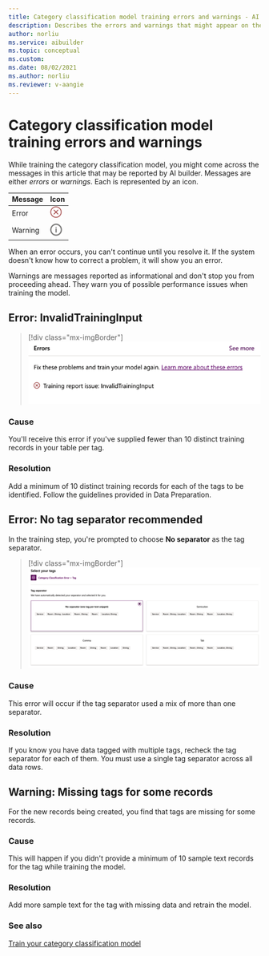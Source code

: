 ```yaml
---
title: Category classification model training errors and warnings - AI Builder | Microsoft Docs
description: Describes the errors and warnings that might appear on the AI Builder category classification model details page
author: norliu
ms.service: aibuilder
ms.topic: conceptual
ms.custom: 
ms.date: 08/02/2021
ms.author: norliu
ms.reviewer: v-aangie
---
```


# Category classification model training errors and warnings

While training the category classification model, you might come across the messages in this article that may be reported by AI builder. Messages are either *errors* or *warnings*. Each is represented by an icon.

|Message |Icon  |
|---------|---------|
|Error   | ![Error icon](media/predict-icon-error.png "Error icon")        |
|Warning | ![Warning icon](media/predict-icon-warn.png "Warning icon")

 When an error occurs, you can't continue until you resolve it. If the system doesn't know how to correct a problem, it will show you an error.

Warnings are messages reported as informational and don't stop you from proceeding ahead. They warn you of possible performance issues when training the model.

## Error: InvalidTrainingInput

> [!div class="mx-imgBorder"]
> ![Screenshot of InvalidTrainingInput error message.](media/cclass-error-invalid.png "InvalidTrainingInput error message")

### Cause

You'll receive this error if you've supplied fewer than 10 distinct training records in your table per tag.

### Resolution

Add a minimum of 10 distinct training records for each of the tags to be identified. Follow the guidelines provided in Data Preparation.

## Error: No tag separator recommended

In the training step, you're prompted to choose **No separator** as the tag separator.

> [!div class="mx-imgBorder"]
> ![Screenshot of the Select your tags screen with recommendation of no tag separator.](media/cclass-tags.png "Error message for recommendation of no tag separator")

### Cause

This error will occur if the tag separator used a mix of more than one separator.

### Resolution

If you know you have data tagged with multiple tags, recheck the tag separator for each of them. You must use a single tag separator across all data rows.

## Warning: Missing tags for some records

For the new records being created, you find that tags are missing for some records.

### Cause 

This will happen if you didn't provide a minimum of 10 sample text records for the tag while training the model.

### Resolution

Add more sample text for the tag with missing data and retrain the model.

### See also

[Train your category classification model](train-text-classification-model.md)
